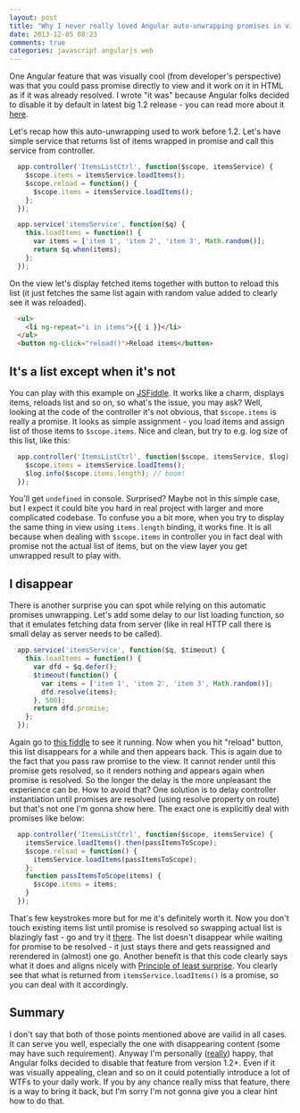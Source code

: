 ```yaml
---
layout: post
title: "Why I never really loved Angular auto-unwrapping promises in view"
date: 2013-12-05 08:23
comments: true
categories: javascript angularjs web
---
```


One Angular feature that was visually cool (from developer's perspective) was that you could pass promise directly to view and it work on it in HTML as if it was already resolved. I wrote "it was" because Angular folks decided to disable it by default in latest big 1.2 release - you can read more about it [here](https://github.com/angular/angular.js/commit/5dc35b527b3c99f6544b8cb52e93c6510d3ac577).

Let's recap how this auto-unwrapping used to work before 1.2. Let's have simple service that returns list of items wrapped in promise and call this service from controller.


``` javascript
  app.controller('ItemsListCtrl', function($scope, itemsService) {
    $scope.items = itemsService.loadItems();
    $scope.reload = function() {
      $scope.items = itemsService.loadItems();
    };
  });

  app.service('itemsService', function($q) {
    this.loadItems = function() {
      var items = ['item 1', 'item 2', 'item 3', Math.random()];
      return $q.when(items);
    };
  });
```

On the view let's display fetched items together with button to reload this list (it just fetches the same list again with random value added to clearly see it was reloaded).

``` html
  <ul>
    <li ng-repeat="i in items">{{ i }}</li>
  </ul>
  <button ng-click="reload()">Reload items</button>
```

## It's a list except when it's not

You can play with this example on [JSFiddle](http://jsfiddle.net/mostr/kQjKH/2/). It works like a charm, displays items, reloads list and so on, so what's the issue, you may ask?
Well, looking at the code of the controller it's not obvious, that `$scope.items` is really a promise. It looks as simple assignment - you load items and assign list of those items to `$scope.items`. Nice and clean, but try to e.g. log size of this list, like this:

``` javascript
  app.controller('ItemsListCtrl', function($scope, itemsService, $log) {
    $scope.items = itemsService.loadItems();
    $log.info($scope.items.length); // boom!
  });
```

You'll get `undefined` in console. Surprised? Maybe not in this simple case, but I expect it could bite you hard in real project with larger and more complicated codebase. To confuse you a bit more, when you try to display the same thing in view using `items.length` binding, it works fine. It is all because when dealing with `$scope.items` in controller you in fact deal with promise not the actual list of items, but on the view layer you get unwrapped result to play with.

## I disappear

There is another surprise you can spot while relying on this automatic promises unwrapping. Let's add some delay to our list loading function, so that it emulates fetching data from server (like in real HTTP call there is small delay as server needs to be called).

``` javascript
  app.service('itemsService', function($q, $timeout) {
    this.loadItems = function() {
      var dfd = $q.defer();
      $timeout(function() {
        var items = ['item 1', 'item 2', 'item 3', Math.random()];
        dfd.resolve(items);
      }, 500);
      return dfd.promise;
    };
  });
```

Again go to [this fiddle](http://jsfiddle.net/mostr/7qAbP/2/) to see it running. Now when you hit "reload" button, this list disappears for a while and then appears back. This is again due to the fact that you pass raw promise to the view. It cannot render until this promise gets resolved, so it renders nothing and appears again when promise is resolved. So the longer the delay is the more unpleasant the experience can be. How to avoid that? One solution is to delay controller instantiation until promises are resolved (using resolve property on route) but that's not one I'm gonna show here. The exact one is explicitly deal with promises like below:

``` javascript
  app.controller('ItemsListCtrl', function($scope, itemsService) {
    itemsService.loadItems().then(passItemsToScope);
    $scope.reload = function() {
      itemsService.loadItems(passItemsToScope);
    };
    function passItemsToScope(items) {
      $scope.items = items;
    }
  });
```

That's few keystrokes more but for me it's definitely worth it. Now you don't touch existing items list until promise is resolved so swapping actual list is blazingly fast - go and try it [there](http://jsfiddle.net/mostr/qG7jV/2/). The list doesn't disappear while waiting for promise to be resolved - it just stays there and gets reassigned and rerendered in (almost) one go. Another benefit is that this code clearly says what it does and aligns nicely with [Principle of least surprise](http://en.wikipedia.org/wiki/Principle_of_least_astonishment). You clearly see that what is returned from `itemsService.loadItems()` is a promise, so you can deal with it accordingly.

## Summary

I don't say that both of those points mentioned above are vailid in all cases. It can serve you well, especially the one with disappearing content (some may have such requirement). Anyway I'm personally ([really](https://twitter.com/mostruszka/status/391253436382978049)) happy, that Angular folks decided to disable that feature from version 1.2+. Even if it was visually appealing, clean and so on it could potentially introduce a lot of WTFs to your daily work. If you by any chance really miss that feature, there is a way to bring it back, but I'm sorry I'm not gonna give you a clear hint how to do that.